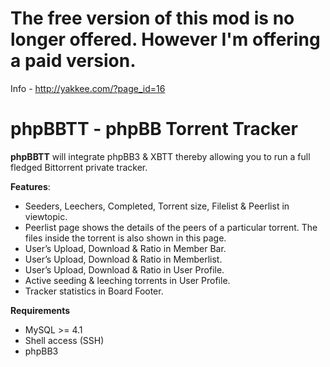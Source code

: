 # The free version of this mod is no longer offered. However I'm offering a paid version. #
Info - http://yakkee.com/?page_id=16



# phpBBTT - phpBB Torrent Tracker #

**phpBBTT** will integrate phpBB3 & XBTT thereby allowing you to run a full fledged Bittorrent private tracker.

**Features**:
  * Seeders, Leechers, Completed, Torrent size, Filelist & Peerlist in viewtopic.
  * Peerlist page shows the details of the peers of a particular torrent. The files inside the torrent is also shown in this page.
  * User’s Upload, Download & Ratio in Member Bar.
  * User’s Upload, Download & Ratio in Memberlist.
  * User’s Upload, Download & Ratio in User Profile.
  * Active seeding & leeching torrents in User Profile.
  * Tracker statistics in Board Footer.

**Requirements**
  * MySQL >= 4.1
  * Shell access (SSH)
  * phpBB3